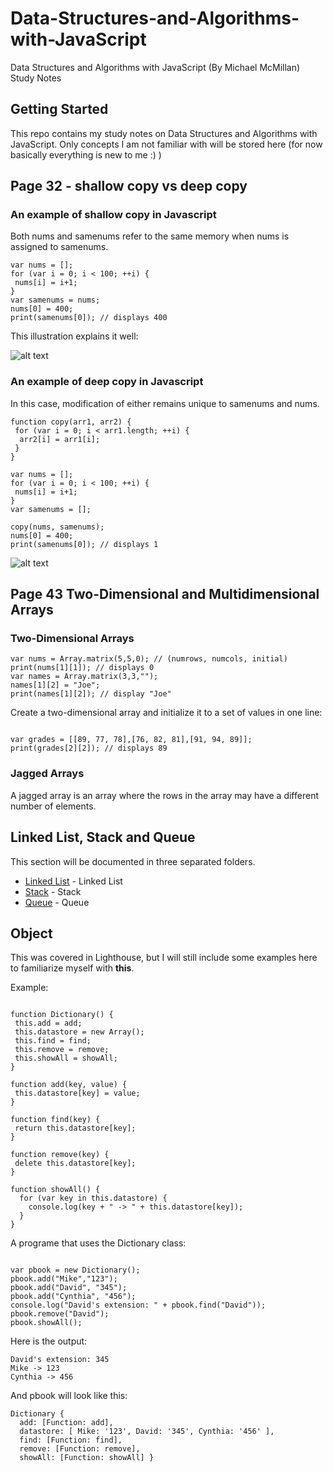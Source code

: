 # Data-Structures-and-Algorithms-with-JavaScript

Data Structures and Algorithms with JavaScript (By Michael McMillan) Study Notes

## Getting Started
This repo contains my study notes on Data Structures and Algorithms with JavaScript. Only concepts I am not familiar with will be stored here (for now basically everything is new to me :) )

## Page 32 - shallow copy vs deep copy

### An example of shallow copy in Javascript

Both nums and samenums refer to the same memory when nums is assigned to samenums.

```
var nums = [];
for (var i = 0; i < 100; ++i) {
 nums[i] = i+1;
}
var samenums = nums;
nums[0] = 400;
print(samenums[0]); // displays 400

```
This illustration explains it well:

![alt text](https://github.com/JialunC/Data-Structures-and-Algorithms-with-JavaScript/blob/master/docs/shallow-copy.png)

### An example of deep copy in Javascript

In this case, modification of either remains unique to samenums and nums.

```
function copy(arr1, arr2) {
 for (var i = 0; i < arr1.length; ++i) {
  arr2[i] = arr1[i];
 }
}

var nums = [];
for (var i = 0; i < 100; ++i) {
 nums[i] = i+1;
}
var samenums = [];

copy(nums, samenums);
nums[0] = 400;
print(samenums[0]); // displays 1

```
![alt text](https://github.com/JialunC/Data-Structures-and-Algorithms-with-JavaScript/blob/master/docs/deep-copy.png)

## Page 43 Two-Dimensional and Multidimensional Arrays

### Two-Dimensional Arrays


```
var nums = Array.matrix(5,5,0); // (numrows, numcols, initial)
print(nums[1][1]); // displays 0
var names = Array.matrix(3,3,"");
names[1][2] = "Joe";
print(names[1][2]); // display "Joe"

```
Create a two-dimensional array and initialize it to a set of values in one line:
```

var grades = [[89, 77, 78],[76, 82, 81],[91, 94, 89]];
print(grades[2][2]); // displays 89

```

### Jagged Arrays

A jagged array is an array where the rows in the array may have a different number of elements.

## Linked List, Stack and Queue

This section will be documented in three separated folders.

* [Linked List](https://github.com/JialunC/Data-Structures-and-Algorithms-with-JavaScript/tree/master/linked-list) - Linked List
* [Stack](https://github.com/JialunC/Data-Structures-and-Algorithms-with-JavaScript/tree/master/stack) - Stack
* [Queue](https://github.com/JialunC/Data-Structures-and-Algorithms-with-JavaScript/tree/master/queue) - Queue

## Object

This was covered in Lighthouse, but I will still include some examples here to familiarize myself with **this**.

Example:

```

function Dictionary() {
 this.add = add;
 this.datastore = new Array();
 this.find = find;
 this.remove = remove;
 this.showAll = showAll;
}

function add(key, value) {
 this.datastore[key] = value;
}

function find(key) {
 return this.datastore[key];
}

function remove(key) {
 delete this.datastore[key];
}

function showAll() {
  for (var key in this.datastore) {
    console.log(key + " -> " + this.datastore[key]);
  }
}

```

A programe that uses the Dictionary class:

```

var pbook = new Dictionary();
pbook.add("Mike","123");
pbook.add("David", "345");
pbook.add("Cynthia", "456");
console.log("David's extension: " + pbook.find("David"));
pbook.remove("David");
pbook.showAll();

```

Here is the output:

```
David's extension: 345
Mike -> 123
Cynthia -> 456

```
And pbook will look like this:

```
Dictionary {
  add: [Function: add],
  datastore: [ Mike: '123', David: '345', Cynthia: '456' ],
  find: [Function: find],
  remove: [Function: remove],
  showAll: [Function: showAll] }
```




























